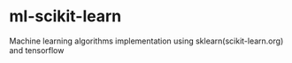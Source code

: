 # ml-scikit-learn

Machine learning algorithms implementation using sklearn(scikit-learn.org) and tensorflow
